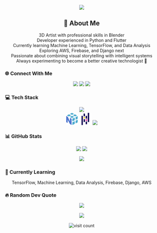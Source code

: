 <p align="center">
  <img src="https://capsule-render.vercel.app/api?type=waving&color=0:4D4DFF,100:020024&height=200&section=header&text=Hello%20World%20I'm%20Fadil!&fontSize=40&fontColor=FFFFFF"/>
</p>

<h2 align="center">💫 About Me</h2>
<p align="center">
  3D Artist with professional skills in Blender<br>
  Developer experienced in Python and Flutter<br>
  Currently learning Machine Learning, TensorFlow, and Data Analysis<br>
  Exploring AWS, Firebase, and Django next<br>
  Passionate about combining visual storytelling with intelligent systems<br>
  Always experimenting to become a better creative technologist 🚀
</p>

### 🌐 Connect With Me
<p align="center">
  <a href="https://instagram.com/fadilxart"><img src="https://img.shields.io/badge/Instagram-%23E4405F.svg?style=for-the-badge&logo=instagram&logoColor=white"/></a>
  <a href="https://linkedin.com/in/mohammed-fadil-267b23266"><img src="https://img.shields.io/badge/LinkedIn-%230077B5.svg?style=for-the-badge&logo=linkedin&logoColor=white"/></a>
  <a href="mailto:mohammedfadiln@gmail.com"><img src="https://img.shields.io/badge/Email-D14836?style=for-the-badge&logo=gmail&logoColor=white"/></a>
</p>


### 💻 Tech Stack
<div align="center"> <img src="https://skillicons.dev/icons?i=python,flutter,html,css,js,dart,php,java,c,cpp,tensorflow,opencv,scikitlearn" /><br> <img src="https://raw.githubusercontent.com/devicons/devicon/master/icons/numpy/numpy-original.svg" width="40" /> <img src="https://raw.githubusercontent.com/devicons/devicon/master/icons/pandas/pandas-original.svg" width="40" /> <img src="https://skillicons.dev/icons?i=blender,photoshop,illustrator,pr,ae,figma,raspberrypi,vscode,github" /> </div>

### 📊 GitHub Stats
<p align="center">
  <img src="https://github-readme-stats.vercel.app/api?username=fadilcn&theme=radical&show_icons=true" height="150"/>
  <img src="https://github-readme-stats.vercel.app/api/top-langs/?username=fadilcn&layout=compact&theme=radical" height="150"/>
</p>
<p align="center">
  <img src="https://github-readme-streak-stats.herokuapp.com/?user=fadilcn&theme=radical" height="150"/>
</p>

### 🧠 Currently Learning
<p align="center">
  TensorFlow, Machine Learning, Data Analysis, Firebase, Django, AWS
</p>


### 🔥 Random Dev Quote
<p align="center">
  <img src="https://quotes-github-readme.vercel.app/api?type=horizontal&theme=radical"/>
</p>

<p align="center">
  <img src="https://capsule-render.vercel.app/api?section=footer&type=waving&color=0:4D4DFF,100:020024&height=120"/>
</p>

<p align="center">
  <img src="https://visitcount.itsvg.in/api?id=fadilcn&icon=0&color=12" alt="visit count"/>
</p>

<!-- Feel free to personalize this even more! -->
